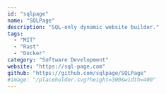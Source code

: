 ```yaml
---
id: "sqlpage"
name: "SQLPage"
description: "SQL-only dynamic website builder."
tags:
  - "MIT"
  - "Rust"
  - "Docker"
category: "Software Development"
website: "https://sql-page.com"
github: "https://github.com/sqlpage/SQLPage"
#image: "/placeholder.svg?height=300&width=400"
---
```


